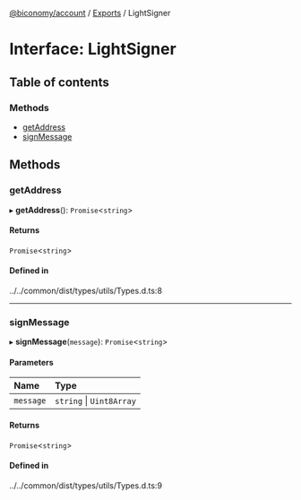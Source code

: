 [@biconomy/account](../README.md) / [Exports](../modules.md) / LightSigner

# Interface: LightSigner

## Table of contents

### Methods

- [getAddress](LightSigner.md#getaddress)
- [signMessage](LightSigner.md#signmessage)

## Methods

### getAddress

▸ **getAddress**(): `Promise`\<`string`\>

#### Returns

`Promise`\<`string`\>

#### Defined in

../../common/dist/types/utils/Types.d.ts:8

___

### signMessage

▸ **signMessage**(`message`): `Promise`\<`string`\>

#### Parameters

| Name | Type |
| :------ | :------ |
| `message` | `string` \| `Uint8Array` |

#### Returns

`Promise`\<`string`\>

#### Defined in

../../common/dist/types/utils/Types.d.ts:9

